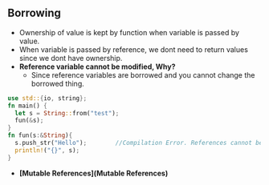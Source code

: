 ## Borrowing
  - Ownership of value is kept by function when variable is passed by value.
  - When variable is passed by reference, we dont need to return values since we dont have ownership.
  - **Reference variable cannot be modified, Why?**
    - Since reference variables are borrowed and you cannot change the borrowed thing.
```rust
use std::{io, string};
fn main() {
  let s = String::from("test");
  fun(&s);
}
fn fun(s:&String){
  s.push_str("Hello");        //Compilation Error. References cannot be changed.
  println!("{}", s);
}
```

- **[Mutable References](Mutable References)**

